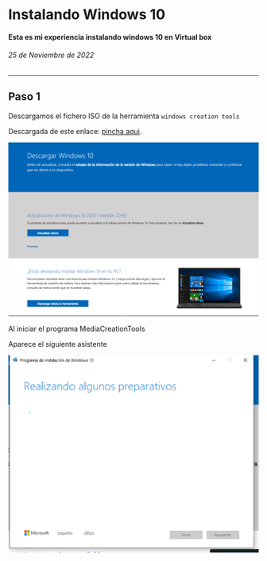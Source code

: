 # Instalando Windows 10
#### Esta es mi experiencia instalando windows 10 en Virtual box

###### 25 de Noviembre de 2022

------

## Paso 1
Descargamos el fichero ISO de la herramienta
``windows creation tools``

Descargada de este enlace: [pincha aqui](https://www.microsoft.com/es-es/software-download/windows10).

![](img\img01.png)



Al iniciar el programa MediaCreationTools

Aparece el siguiente asistente

![](img/img02.png)





